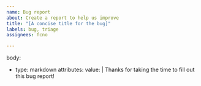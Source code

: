 ```yaml
---
name: Bug report
about: Create a report to help us improve
title: "[A concise title for the bug]"
labels: bug, triage
assignees: fcno

---
```


body:
- type: markdown
  attributes:
    value: |
      Thanks for taking the time to fill out this bug report!


